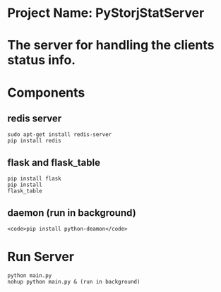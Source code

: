 Project Name: PyStorjStatServer
=====================================================
The server for handling the clients status info.
=====================================================

# Components
## redis server
	sudo apt-get install redis-server
	pip install redis

## flask and flask_table
  <code>pip install flask</code><br>
  <code>pip install flask_table</code>

## daemon (run in background)
	<code>pip install python-deamon</code>
  
# Run Server 
	python main.py
	nohup python main.py & (run in background)